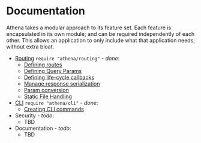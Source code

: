 # Documentation

Athena takes a modular approach to its feature set.  Each feature is encapsulated in its own module; and can be required independently of each other.  This allows an application to only include what that application needs, without extra bloat.

* [Routing](./routing.md) `require "athena/routing"` - _done_:
  * [Defining routes](./routing.md#defining-routes)
  * [Defining Query Params](./routing.md#query-params)
  * [Defining life-cycle callbacks](./routing.md#request-life-cycle-events)
  * [Manage response serialization](./routing.md#route-view)
  * [Param conversion](./routing.md#paramconverter)
  * [Static File Handling](./routing.md#static-file-handling)
* [CLI](./cli.md) `require "athena/cli"` - _done_:
  * [Creating CLI commands](./cli.md#commands)
* Security - _todo_:
  * TBD
* Documentation - _todo_:
  * TBD






